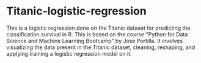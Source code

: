 # Titanic-logistic-regression

This is a logistic regression done on the Titanic dataset for predicting the classification survival in R. This is based on the course "Python for Data Science and Machine Learning Bootcamp" by Jose Portilla.
It involves visualizing the data present in the Titanic dataset, cleaning, reshaping, and applying training a logistic regression model on it.
